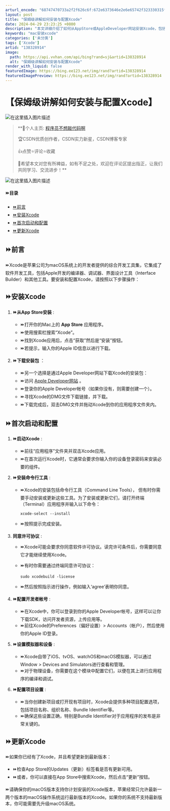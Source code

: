 ```yaml
---
arturl_encode: "68747470733a2f2f626c6f:672e6373646e2e6e65742f323330315f38313335373438352f:61727469636c652f64657461696c732f313338333238393134"
layout: post
title: "保姆级讲解如何安装与配置Xcode"
date: 2024-04-29 23:23:25 +0800
description: "本文详细介绍了如何从AppStore或AppleDeveloper网站安装Xcode，包括首次启动时"
keywords: "mac安装xcode"
categories: ['未分类']
tags: ['Xcode']
artid: "138328914"
image:
  path: https://api.vvhan.com/api/bing?rand=sj&artid=138328914
  alt: "保姆级讲解如何安装与配置Xcode"
render_with_liquid: false
featuredImage: https://bing.ee123.net/img/rand?artid=138328914
featuredImagePreview: https://bing.ee123.net/img/rand?artid=138328914
---
```


# 【保姆级讲解如何安装与配置Xcode】

![在这里插入图片描述](https://i-blog.csdnimg.cn/blog_migrate/ca3334829577eefaf5743c436dc4a648.jpeg#pic_center)

> **🌈个人主页:
> [程序员不想敲代码啊](https://blog.csdn.net/2301_81357485?spm=1000.2115.3001.5343)
>   
> 🏆CSDN优质创作者，CSDN实力新星，CSDN博客专家
>   
> 👍点赞⭐评论⭐收藏
>   
> 🤝希望本文对您有所裨益，如有不足之处，欢迎在评论区提出指正，让我们共同学习、交流进步！**

![在这里插入图片描述](https://i-blog.csdnimg.cn/blog_migrate/7df038d546da4d2a6d9490868219c0d7.gif#pic_center)

#### ⏩目录

* [⏩前言](#_10)
* [⏩安装Xcode](#Xcode_13)
* [⏩首次启动和配置](#_28)
* [⏩更新Xcode](#Xcode_61)

## ⏩前言

⏩Xcode是苹果公司为macOS系统上的开发者提供的综合开发工具集，它集成了软件开发工具，包括Apple开发的编译器、调试器、界面设计工具（Interface Builder）和其他工具。要安装和配置Xcode，请按照以下步骤操作：

## ⏩安装Xcode

1. **⏩从App Store安装**
   :

   * ⏩打开你的Mac上的
     **App Store**
     应用程序。
   * ⏩使用搜索栏搜索“Xcode”。
   * ⏩找到Xcode应用后，点击“获取”然后是“安装”按钮。
   * ⏩若提示，输入你的Apple ID信息以进行下载。
2. **⏩下载安装包**
   ：

   * ⏩另一个选择是通过Apple Developer网站下载Xcode的安装包：
   * ⏩访问
     [Apple Developer网站](https://developer.apple.com/xcode/)
     。
   * ⏩登录你的Apple Developer帐号（如果你没有，则需要创建一个）。
   * ⏩寻找Xcode的DMG文件下载链接，并下载。
   * ⏩下载完成后，双击DMG文件并拖动Xcode到你的应用程序文件夹内。

## ⏩首次启动和配置

1. **⏩启动Xcode**
   :

   * ⏩前往“应用程序”文件夹并双击Xcode应用。
   * ⏩在首次运行Xcode时，它通常会要求你输入你的设备登录密码来安装必要的组件。
2. **⏩安装命令行工具**
   :

   * ⏩Xcode的安装包括命令行工具（Command Line Tools）， 但有时你需要手动安装或更新这些工具。为了安装或更新它们，请打开终端（Terminal）应用程序并输入以下命令：

     ```
     xcode-select --install

     ```
   * ⏩按照提示完成安装。
3. **同意许可协议**
   :

   * ⏩Xcode可能会要求你同意软件许可协议。读完许可条件后，你需要同意它才能继续使用Xcode。
   * ⏩有时你需要通过终端同意许可协议：

     ```
     sudo xcodebuild -license

     ```
   * ⏩然后按照指示进行操作，例如输入‘agree’表明你同意。
4. **⏩配置开发者帐号**
   :

   * ⏩在Xcode中，你可以登录到你的Apple Developer帐号，这样可以让你下载SDK，访问开发者资源，上传应用等。
   * ⏩前往Xcode的Preferences（偏好设置）> Accounts（帐户），然后使用你的Apple ID登录。
5. **⏩设置模拟器和设备**
   :

   * ⏩Xcode自带了iOS、tvOS、watchOS和macOS模拟器，可以通过Window > Devices and Simulators进行查看和管理。
   * ⏩对于物理设备，你需要在这个模块中配置它们，以便在其上进行应用程序的编译和调试。
6. **⏩配置项目设置**
   :

   * ⏩当你创建新项目或打开现有项目时，Xcode会提供多种项目配置选项，包括项目名称、组织名称、Bundle Identifier等。
   * ⏩确保这些设置正确，特别是Bundle Identifier对于应用程序的发布是非常关键的。

## ⏩更新Xcode

⏩如果你已经有了Xcode，并且希望更新到最新版本：

* ⏩检查App Store的Updates（更新）标签看是否有更新可用。
* ⏩或者，你可以直接在App Store中搜索Xcode，然后点击“更新”按钮。

⏩请确保你的macOS版本支持你计划安装的Xcode版本，苹果经常只允许最新一两个版本的macOS操作系统运行最新版本的Xcode。如果你的系统不支持最新版本，你可能需要先升级macOS系统。